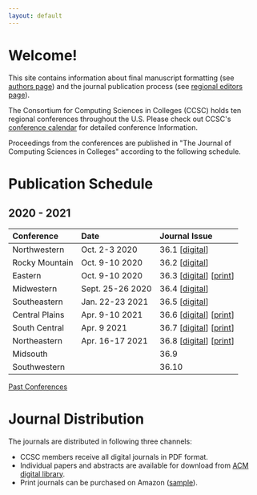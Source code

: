 ```yaml
---
layout: default
---
```

# Welcome!
This site contains information about final manuscript formatting (see [authors page](https://lubaochuan.github.io/ccsc-editor/authors.html))
and the journal publication process (see [regional editors page](https://lubaochuan.github.io/ccsc-editor/editors.html)).

The Consortium for Computing Sciences in Colleges (CCSC) holds ten regional
conferences throughout the U.S. Please check out CCSC's
[conference calendar](http://www.ccsc.org/regions/calendar/)
for detailed conference Information.

Proceedings from the conferences are published in "The Journal of Computing
Sciences in Colleges" according to the following schedule.

# Publication Schedule
## 2020 - 2021

| Conference | Date | Journal Issue |
|:-------------|:------------------|:------|
| Northwestern | Oct. 2-3 2020| 36.1 [[digital](http://www.ccsc.org/publications/journals/NW2020.pdf)] |
| Rocky Mountain | Oct. 9-10 2020 | 36.2 [[digital](http://www.ccsc.org/publications/journals/RM2020.pdf)] |
| Eastern | Oct. 9-10 2020 | 36.3 [[digital](http://www.ccsc.org/publications/journals/EA2020.pdf)] [[print](https://www.amazon.com/dp/B08NV684GD)]|
| Midwestern | Sept. 25-26 2020 | 36.4 [[digital](http://www.ccsc.org/publications/journals/MW2020.pdf)]|
| Southeastern | Jan. 22-23 2021 | 36.5 [[digital](http://www.ccsc.org/publications/journals/SE2020.pdf)] |
| Central Plains | Apr. 9-10 2021 | 36.6 [[digital](http://www.ccsc.org/publications/journals/CP2021.pdf)] [[print](https://www.amazon.com/dp/B0948LNWYR)]|
| South Central | Apr. 9 2021 | 36.7 [[digital](http://www.ccsc.org/publications/journals/SC2021.pdf)] [[print](https://www.amazon.com/dp/B094ZN6FJH)]|
| Northeastern | Apr. 16-17 2021 | 36.8 [[digital](http://www.ccsc.org/publications/journals/NE2021.pdf)] [[print](https://www.amazon.com/dp/B094GY7FQ5)]|
| Midsouth |  | 36.9 |
| Southwestern |  | 36.10 |

[Past Conferences](https://lubaochuan.github.io/ccsc-editor/past_conferences.html)

# Journal Distribution

The journals are distributed in following three channels:
- CCSC members receive all digital journals in PDF format.
- Individual papers and abstracts are available for download from
[ACM digital library](https://dl.acm.org/citation.cfm?id=J420&picked=prox).
- Print journals can be purchased on Amazon ([sample](https://www.amazon.com/dp/1727534379)).
